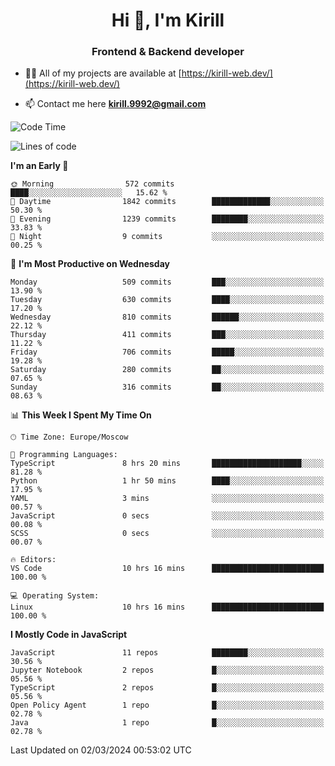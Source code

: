 <h1 align="center">Hi 👋, I'm Kirill</h1>
<h3 align="center">Frontend & Backend developer</h3>

- 👨‍💻 All of my projects are available at [https://kirill-web.dev/](https://kirill-web.dev/)

- 📫 Contact me here **kirill.9992@gmail.com**











<!--START_SECTION:waka-->
![Code Time](http://img.shields.io/badge/Code%20Time-1%2C683%20hrs%2055%20mins-blue)

![Lines of code](https://img.shields.io/badge/From%20Hello%20World%20I%27ve%20Written-4.3%20million%20lines%20of%20code-blue)

**I'm an Early 🐤** 

```text
🌞 Morning                572 commits         ████░░░░░░░░░░░░░░░░░░░░░   15.62 % 
🌆 Daytime                1842 commits        █████████████░░░░░░░░░░░░   50.30 % 
🌃 Evening                1239 commits        ████████░░░░░░░░░░░░░░░░░   33.83 % 
🌙 Night                  9 commits           ░░░░░░░░░░░░░░░░░░░░░░░░░   00.25 % 
```
📅 **I'm Most Productive on Wednesday** 

```text
Monday                   509 commits         ███░░░░░░░░░░░░░░░░░░░░░░   13.90 % 
Tuesday                  630 commits         ████░░░░░░░░░░░░░░░░░░░░░   17.20 % 
Wednesday                810 commits         ██████░░░░░░░░░░░░░░░░░░░   22.12 % 
Thursday                 411 commits         ███░░░░░░░░░░░░░░░░░░░░░░   11.22 % 
Friday                   706 commits         █████░░░░░░░░░░░░░░░░░░░░   19.28 % 
Saturday                 280 commits         ██░░░░░░░░░░░░░░░░░░░░░░░   07.65 % 
Sunday                   316 commits         ██░░░░░░░░░░░░░░░░░░░░░░░   08.63 % 
```


📊 **This Week I Spent My Time On** 

```text
🕑︎ Time Zone: Europe/Moscow

💬 Programming Languages: 
TypeScript               8 hrs 20 mins       ████████████████████░░░░░   81.28 % 
Python                   1 hr 50 mins        ████░░░░░░░░░░░░░░░░░░░░░   17.95 % 
YAML                     3 mins              ░░░░░░░░░░░░░░░░░░░░░░░░░   00.57 % 
JavaScript               0 secs              ░░░░░░░░░░░░░░░░░░░░░░░░░   00.08 % 
SCSS                     0 secs              ░░░░░░░░░░░░░░░░░░░░░░░░░   00.07 % 

🔥 Editors: 
VS Code                  10 hrs 16 mins      █████████████████████████   100.00 % 

💻 Operating System: 
Linux                    10 hrs 16 mins      █████████████████████████   100.00 % 
```

**I Mostly Code in JavaScript** 

```text
JavaScript               11 repos            ████████░░░░░░░░░░░░░░░░░   30.56 % 
Jupyter Notebook         2 repos             █░░░░░░░░░░░░░░░░░░░░░░░░   05.56 % 
TypeScript               2 repos             █░░░░░░░░░░░░░░░░░░░░░░░░   05.56 % 
Open Policy Agent        1 repo              █░░░░░░░░░░░░░░░░░░░░░░░░   02.78 % 
Java                     1 repo              █░░░░░░░░░░░░░░░░░░░░░░░░   02.78 % 
```




 Last Updated on 02/03/2024 00:53:02 UTC
<!--END_SECTION:waka-->
